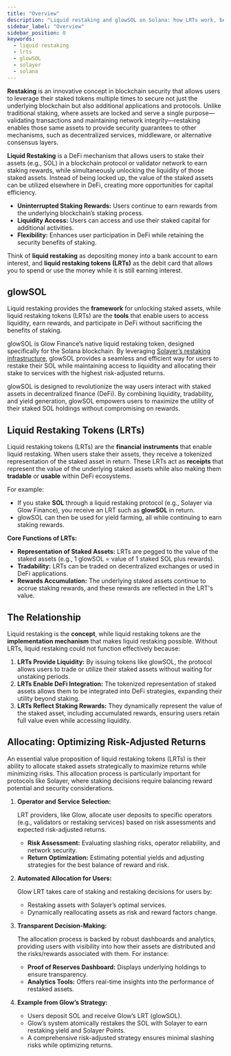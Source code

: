 ```yaml
---
title: "Overview"
description: "Liquid restaking and glowSOL on Solana: how LRTs work, benefits, allocation strategy, and risk-adjusted returns."
sidebar_label: "Overview"
sidebar_position: 0
keywords:
  - liquid restaking
  - lrts
  - glowSOL
  - solayer
  - solana
---
```


**Restaking** is an innovative concept in blockchain security that allows users to leverage their staked tokens multiple times to secure not just the underlying blockchain but also additional applications and protocols. Unlike traditional staking, where assets are locked and serve a single purpose—validating transactions and maintaining network integrity—restaking enables those same assets to provide security guarantees to other mechanisms, such as decentralized services, middleware, or alternative consensus layers.

**Liquid Restaking** is a DeFi mechanism that allows users to stake their assets (e.g., SOL) in a blockchain protocol or validator network to earn staking rewards, while simultaneously unlocking the liquidity of those staked assets. Instead of being locked up, the value of the staked assets can be utilized elsewhere in DeFi, creating more opportunities for capital efficiency.

- **Uninterrupted Staking Rewards:** Users continue to earn rewards from the underlying blockchain’s staking process.
- **Liquidity Access:** Users can access and use their staked capital for additional activities.
- **Flexibility:** Enhances user participation in DeFi while retaining the security benefits of staking.

Think of **liquid restaking** as depositing money into a bank account to earn interest, and **liquid restaking tokens (LRTs)** as the debit card that allows you to spend or use the money while it is still earning interest.

## glowSOL

Liquid restaking provides the **framework** for unlocking staked assets, while liquid restaking tokens (LRTs) are the **tools** that enable users to access liquidity, earn rewards, and participate in DeFi without sacrificing the benefits of staking.

glowSOL is Glow Finance’s native liquid restaking token, designed specifically for the Solana blockchain. By leveraging [Solayer’s restaking infrastructure](https://docs.solayer.org/getting-started/introduction), glowSOL provides a seamless and efficient way for users to restake their SOL while maintaining access to liquidity and allocating their stake to services with the highest risk-adjusted returns.

glowSOL is designed to revolutionize the way users interact with staked assets in decentralized finance (DeFi). By combining liquidity, tradability, and yield generation, glowSOL empowers users to maximize the utility of their staked SOL holdings without compromising on rewards.

## Liquid Restaking Tokens (LRTs)

Liquid restaking tokens (LRTs) are the **financial instruments** that enable liquid restaking. When users stake their assets, they receive a tokenized representation of the staked asset in return. These LRTs act as **receipts** that represent the value of the underlying staked assets while also making them **tradable** or **usable** within DeFi ecosystems.

For example:

- If you stake **SOL** through a liquid restaking protocol (e.g., Solayer via Glow Finance), you receive an LRT such as **glowSOL** in return.
- glowSOL can then be used for yield farming, all while continuing to earn staking rewards.

**Core Functions of LRTs:**

- **Representation of Staked Assets:** LRTs are pegged to the value of the staked assets (e.g., 1 glowSOL = value of 1 staked SOL plus rewards).
- **Tradability:** LRTs can be traded on decentralized exchanges or used in DeFi applications.
- **Rewards Accumulation:** The underlying staked assets continue to accrue staking rewards, and these rewards are reflected in the LRT's value.

## The Relationship

Liquid restaking is the **concept**, while liquid restaking tokens are the **implementation mechanism** that makes liquid restaking possible. Without LRTs, liquid restaking could not function effectively because:

1. **LRTs Provide Liquidity:** By issuing tokens like glowSOL, the protocol allows users to trade or utilize their staked assets without waiting for unstaking periods.
2. **LRTs Enable DeFi Integration:** The tokenized representation of staked assets allows them to be integrated into DeFi strategies, expanding their utility beyond staking.
3. **LRTs Reflect Staking Rewards:** They dynamically represent the value of the staked asset, including accumulated rewards, ensuring users retain full value even while accessing liquidity.

## Allocating: Optimizing Risk-Adjusted Returns

An essential value proposition of liquid restaking tokens (LRTs) is their ability to allocate staked assets strategically to maximize returns while minimizing risks. This allocation process is particularly important for protocols like Solayer, where staking decisions require balancing reward potential and security considerations.

1. **Operator and Service Selection:**

   LRT providers, like Glow, allocate user deposits to specific operators (e.g., validators or restaking services) based on risk assessments and expected risk-adjusted returns.

   - **Risk Assessment:** Evaluating slashing risks, operator reliability, and network security.
   - **Return Optimization:** Estimating potential yields and adjusting strategies for the best balance of reward and risk.

2. **Automated Allocation for Users:**

   Glow LRT takes care of staking and restaking decisions for users by:

   - Restaking assets with Solayer’s optimal services.
   - Dynamically reallocating assets as risk and reward factors change.

3. **Transparent Decision-Making:**

   The allocation process is backed by robust dashboards and analytics, providing users with visibility into how their assets are distributed and the risks/rewards associated with them. For instance:

   - **Proof of Reserves Dashboard:** Displays underlying holdings to ensure transparency.
   - **Analytics Tools:** Offers real-time insights into the performance of restaked assets.

4. **Example from Glow’s Strategy:**
   - Users deposit SOL and receive Glow’s LRT (glowSOL).
   - Glow’s system atomically restakes the SOL with Solayer to earn restaking yield and Solayer Points.
   - A comprehensive risk-adjusted strategy ensures minimal slashing risks while optimizing returns.
